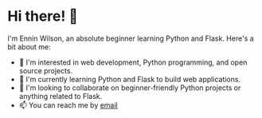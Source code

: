 # Hi there! 👋

I'm Ennin Wilson, an absolute beginner learning Python and Flask. Here's a bit about me:

- 👀 I'm interested in web development, Python programming, and open source projects.
- 🌱 I'm currently learning Python and Flask to build web applications.
- 💞️ I'm looking to collaborate on beginner-friendly Python projects or anything related to Flask.
- 📫 You can reach me by [email](dannybking44@gmail.com)

<!---
Ennin-Wilson/Ennin-Wilson is a ✨ special ✨ repository because its `README.md` (this file) appears on your GitHub profile.
You can click the Preview link to take a look at your changes.
--->


